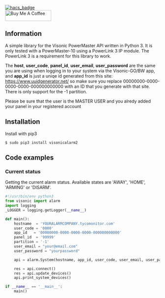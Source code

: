 [![hacs_badge](https://img.shields.io/badge/HACS-Default-orange.svg?style=for-the-badge)](https://github.com/custom-components/hacs)
<br><a href="https://www.buymeacoffee.com/4nd3rs" target="_blank"><img src="https://cdn.buymeacoffee.com/buttons/default-black.png" width="150px" height="35px" alt="Buy Me A Coffee" style="height: 35px !important;width: 150px !important;" ></a>

## Information
A simple library for the Visonic PowerMaster API written in Python 3. It is only tested with a PowerMaster-10 using a PowerLink 3 IP module. The PowerLink 3 is a requirement for this library to work.

The **host**, **user_code**, **panel_id**, **user_email**, **user_password** are the same you are using when logging in to your system via the Visonic-GO/BW app,
and **app_id** is just a uniqe id generated from this site: https://www.uuidgenerator.net/ so make sure you replace 00000000-0000-0000-0000-000000000000 with an ID that you generate with that site. There is only support for the -1 partition.

Please be sure that the user is the MASTER USER and you alredy added your panel in your registered account


## Installation
Install with pip3
```
$ sudo pip3 install visonicalarm2
```

## Code examples
### Current status
Getting the current alarm status. Available states are 'AWAY', 'HOME', 'ARMING' or 'DISARM'.
```python
#!/usr/bin/env python3
from visonic import alarm
import logging
_LOGGER = logging.getLogger(__name__)

def main():
	hostname  = 'YOURALARMCOMPANY.tycomonitor.com'
	user_code = '0000'
	app_id   = '00000000-0000-0000-0000-000000000000'
	panel_id  = '99999'
	partition = '-1'
	user_email = "your@email.com"
	user_password = "yourpassword"

	api = alarm.System(hostname, app_id, user_code, user_email, user_password, panel_id, partition)

	res = api.connect()
	res = api.update_devices()
	api.print_system_devices()

if __name__ == '__main__':
	main()

```